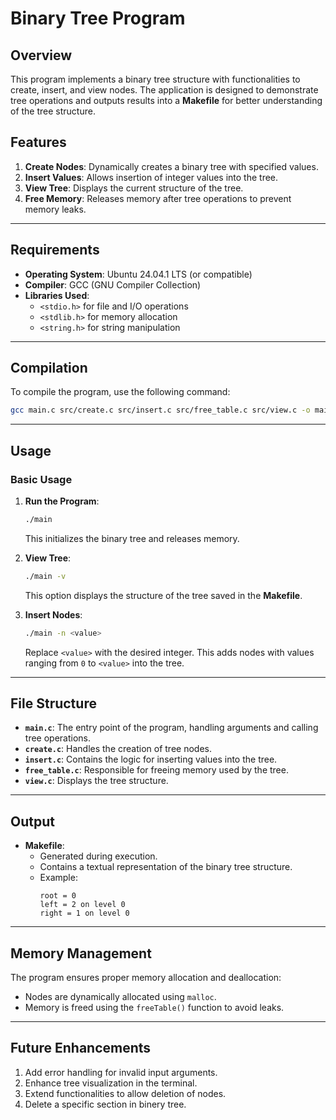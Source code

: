 # Binary Tree Program

## Overview

This program implements a binary tree structure with functionalities to create, insert, and view nodes. The application is designed to demonstrate tree operations and outputs results into a **Makefile** for better understanding of the tree structure.

## Features

1. **Create Nodes**: Dynamically creates a binary tree with specified values.
2. **Insert Values**: Allows insertion of integer values into the tree.
3. **View Tree**: Displays the current structure of the tree.
4. **Free Memory**: Releases memory after tree operations to prevent memory leaks.

---

## Requirements

- **Operating System**: Ubuntu 24.04.1 LTS (or compatible)
- **Compiler**: GCC (GNU Compiler Collection)
- **Libraries Used**:
  - `<stdio.h>` for file and I/O operations
  - `<stdlib.h>` for memory allocation
  - `<string.h>` for string manipulation

---

## Compilation

To compile the program, use the following command:

```bash
gcc main.c src/create.c src/insert.c src/free_table.c src/view.c -o main
```

---

## Usage

### Basic Usage

1. **Run the Program**:
   ```bash
   ./main
   ```
   This initializes the binary tree and releases memory.

2. **View Tree**:
   ```bash
   ./main -v
   ```
   This option displays the structure of the tree saved in the **Makefile**.

3. **Insert Nodes**:
   ```bash
   ./main -n <value>
   ```
   Replace `<value>` with the desired integer. This adds nodes with values ranging from `0` to `<value>` into the tree.

---

## File Structure

- **`main.c`**: The entry point of the program, handling arguments and calling tree operations.
- **`create.c`**: Handles the creation of tree nodes.
- **`insert.c`**: Contains the logic for inserting values into the tree.
- **`free_table.c`**: Responsible for freeing memory used by the tree.
- **`view.c`**: Displays the tree structure.

---

## Output

- **Makefile**:
  - Generated during execution.
  - Contains a textual representation of the binary tree structure.
  - Example:
    ```
    root = 0
    left = 2 on level 0
    right = 1 on level 0
    ```

---

## Memory Management

The program ensures proper memory allocation and deallocation:
- Nodes are dynamically allocated using `malloc`.
- Memory is freed using the `freeTable()` function to avoid leaks.

---

## Future Enhancements

1. Add error handling for invalid input arguments.
2. Enhance tree visualization in the terminal.
3. Extend functionalities to allow deletion of nodes.
4. Delete a specific section in binery tree.
